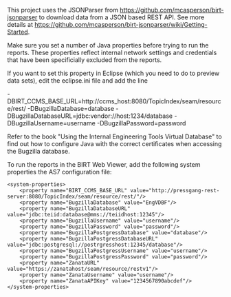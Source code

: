 This project uses the JSONParser from https://github.com/mcasperson/birt-jsonparser to download data from a JSON based REST API. See more details at https://github.com/mcasperson/birt-jsonparser/wiki/Getting-Started.

Make sure you set a number of Java properties before trying to run the reports. These properties reflect internal network settings and credentials that have been specificially excluded from the reports. 

If you want to set this property in Eclipse (which you need to do to preview data sets), edit the eclipse.ini file and add the line

-DBIRT_CCMS_BASE_URL=http://ccms_host:8080/TopicIndex/seam/resource/rest/
-DBugzillaDatabase=database
-DBugzillaDatabaseURL=jdbc:vendor://host:1234/database
-DBugzillaUsername=username
-DBugzillaPassword=password

Refer to the book "Using the Internal Engineering Tools Virtual Database" to find out how to configure Java with the correct certificates when accessing the Bugzilla database.

To run the reports in the BIRT Web Viewer, add the following system properties the AS7 configuration file:

    <system-properties>
        <property name="BIRT_CCMS_BASE_URL" value="http://pressgang-rest-server:8080/TopicIndex/seam/resource/rest/"/>
        <property name="BugzillaDatabase" value="EngVDBF"/>
        <property name="BugzillaDatabaseURL" value="jdbc:teiid:database@mms://teiidhost:12345"/>
        <property name="BugzillaUsername" value="username"/>
        <property name="BugzillaPassword" value="password"/>
        <property name="BugzillaPostgressDatabase" value="database"/>
        <property name="BugzillaPostgressDatabaseURL" value="jdbc:postgresql://postrgresshost:12345/database"/>
        <property name="BugzillaPostgressUsername" value="username"/>
        <property name="BugzillaPostgressPassword" value="password"/>
        <property name="ZanataURL" value="https://zanatahost/seam/resource/restv1"/>
        <property name="ZanataUsername" value="username"/>
        <property name="ZanataAPIKey" value="1234567890abcdef"/>
    </system-properties>
